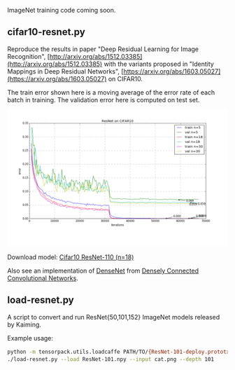 
ImageNet training code coming soon.

## cifar10-resnet.py

Reproduce the results in paper "Deep Residual Learning for Image Recognition", [http://arxiv.org/abs/1512.03385](http://arxiv.org/abs/1512.03385)
with the variants proposed in "Identity Mappings in Deep Residual Networks", [https://arxiv.org/abs/1603.05027](https://arxiv.org/abs/1603.05027) on CIFAR10.

The train error shown here is a moving average of the error rate of each batch in training.
The validation error here is computed on test set.

![cifar10](cifar10-resnet.png)

Download model:
[Cifar10 ResNet-110 (n=18)](https://drive.google.com/open?id=0B9IPQTvr2BBkTXBlZmh1cmlnQ0k)

Also see an implementation of [DenseNet](https://github.com/YixuanLi/densenet-tensorflow) from [Densely Connected Convolutional Networks](https://arxiv.org/abs/1608.06993).

## load-resnet.py

A script to convert and run ResNet{50,101,152} ImageNet models released by Kaiming.

Example usage:
```bash
python -m tensorpack.utils.loadcaffe PATH/TO/{ResNet-101-deploy.prototxt,ResNet-101-model.caffemodel} ResNet101.npy
./load-resnet.py --load ResNet-101.npy --input cat.png --depth 101
```

